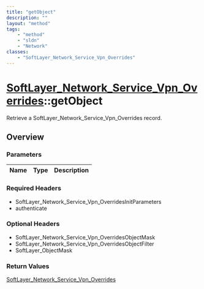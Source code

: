```yaml
---
title: "getObject"
description: ""
layout: "method"
tags:
    - "method"
    - "sldn"
    - "Network"
classes:
    - "SoftLayer_Network_Service_Vpn_Overrides"
---
```

# [SoftLayer_Network_Service_Vpn_Overrides](/reference/services/SoftLayer_Network_Service_Vpn_Overrides)::getObject

Retrieve a SoftLayer_Network_Service_Vpn_Overrides record.


## Overview 


### Parameters 
|Name | Type | Description |
| --- | --- | --- |


### Required Headers
* SoftLayer_Network_Service_Vpn_OverridesInitParameters
* authenticate

### Optional Headers
* SoftLayer_Network_Service_Vpn_OverridesObjectMask
* SoftLayer_Network_Service_Vpn_OverridesObjectFilter
* SoftLayer_ObjectMask

### Return Values
<a href='/reference/datatypes/SoftLayer_Network_Service_Vpn_Overrides'>SoftLayer_Network_Service_Vpn_Overrides </a>

